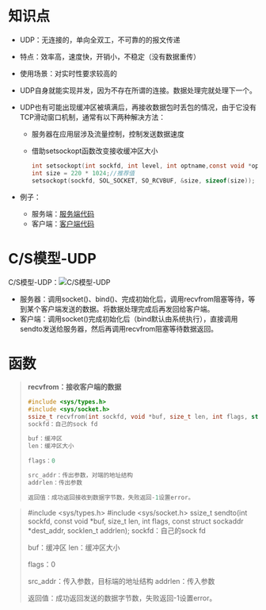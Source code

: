 # 知识点

+ UDP：无连接的，单向全双工，不可靠的的报文传递

+ 特点：效率高，速度快，开销小，不稳定（没有数据重传）

+ 使用场景：对实时性要求较高的

+ UDP自身就能实现并发，因为不存在所谓的连接。数据处理完就处理下一个。

+ UDP也有可能出现缓冲区被填满后，再接收数据包时丢包的情况，由于它没有TCP滑动窗口机制，通常有以下两种解决方法：

  + 服务器在应用层涉及流量控制，控制发送数据速度

  + 借助setsockopt函数改变接收缓冲区大小

    ```C
    int setsockopt(int sockfd, int level, int optname,const void *optval, socklen_t optlen);
    int size = 220 * 1024;//推荐值
    setsockopt(sockfd, SOL_SOCKET, SO_RCVBUF, &size, sizeof(size));
    ```
  
+ 例子：

  + 服务端：[服务端代码](https://github.com/594301947/knowledge/blob/master/%E7%BD%91%E7%BB%9C/code/udp/server.c)
  + 客户端：[客户端代码](https://github.com/594301947/knowledge/blob/master/%E7%BD%91%E7%BB%9C/code/udp/client.c)


# C/S模型-UDP

C/S模型-UDP：![C/S模型-UDP](G:\knowledge\网络\images\CS模型（UDP）.png)

+ 服务器：调用socket()、bind()、完成初始化后，调用recvfrom阻塞等待，等到某个客户端发送的数据。将数据处理完成后再发回给客户端。
+ 客户端：调用socket()完成初始化后（bind默认由系统执行），直接调用sendto发送给服务器，然后再调用recvfrom阻塞等待数据返回。

# 函数

> **recvfrom：接收客户端的数据**
>
> ```C
> #include <sys/types.h>
> #include <sys/socket.h>
> ssize_t recvfrom(int sockfd, void *buf, size_t len, int flags, struct sockaddr *src_addr, socklen_t *addrlen);
> sockfd：自己的sock fd
> 
> buf：缓冲区
> len：缓冲区大小
>     
> flags：0
>     
> src_addr：传出参数，对端的地址结构
> addrlen：传出参数
>     
> 返回值：成功返回接收到数据字节数，失败返回-1设置error。
> ```

> #include <sys/types.h>
> #include <sys/socket.h>
> ssize_t sendto(int sockfd, const void *buf, size_t len, int flags, const struct sockaddr *dest_addr, socklen_t addrlen);
> sockfd：自己的sock fd
>
> buf：缓冲区
> len：缓冲区大小
>     
> flags：0
>     
> src_addr：传入参数，目标端的地址结构
> addrlen：传入参数
>     
> 返回值：成功返回发送的数据字节数，失败返回-1设置error。